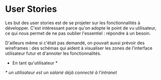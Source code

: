 # User Stories

Les but des user stories est de se projeter sur les fonctionnalités à développer. C'est intéressant parce qu'on adopte le point de vu utilisateur, ce qui nous permet de ne pas oublier l'essentiel : répondre à un besoin.

D'ailleurs même si c'était pas demandé, on pouvait aussi prévoir des wireframes : des schémas qui aident à visualiser les zones de l'interface utilisateur futur et d'annoter les fonctionnalités.

- En tant qu'utilisateur * 


_* un utilisateur est un salarié déjà connecté à l'intranet_
